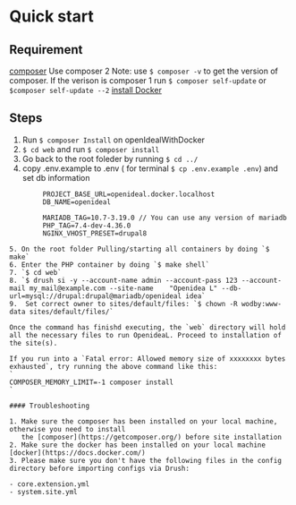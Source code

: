 # Quick start

## Requirement
[composer](https://getcomposer.org/)
Use composer 2
Note: use `$ composer -v` to get the version of composer.
If the verison is composer 1 run `$ composer self-update` or `$composer self-update --2`
[install Docker](https://docs.docker.com/)

## Steps

1. Run `$ composer Install` on openIdealWithDocker
2. `$ cd web` and run `$ composer install`
3. Go back to the root foleder by running `$ cd ../`
4. copy .env.example to .env ( for terminal `$ cp .env.example .env`) and set db information
   ```  PROJECT_NAME=openideal
        PROJECT_BASE_URL=openideal.docker.localhost
        DB_NAME=openideal

        MARIADB_TAG=10.7-3.19.0 // You can use any version of mariadb
        PHP_TAG=7.4-dev-4.36.0
        NGINX_VHOST_PRESET=drupal8
```
5. On the root folder Pulling/starting all containers by doing `$ make`
6. Enter the PHP container by doing `$ make shell`
7. `$ cd web`
8. `$ drush si -y --account-name admin --account-pass 123 --account-mail my_mail@example.com --site-name    "Openidea L" --db-url=mysql://drupal:drupal@mariadb/openideal idea`
9.  Set correct owner to sites/default/files: `$ chown -R wodby:www-data sites/default/files/`

Once the command has finishd executing, the `web` directory will hold all the necessary files to run OpenideaL. Proceed to installation of the site(s).

If you run into a `Fatal error: Allowed memory size of xxxxxxxx bytes exhausted`, try running the above command like this:
`
COMPOSER_MEMORY_LIMIT=-1 composer install
`

#### Troubleshooting

1. Make sure the composer has been installed on your local machine, otherwise you need to install
   the [composer](https://getcomposer.org/) before site installation
2. Make sure the docker has been installed on your local machine [docker](https://docs.docker.com/)
3. Please make sure you don't have the following files in the config directory before importing configs via Drush:

- core.extension.yml
- system.site.yml
